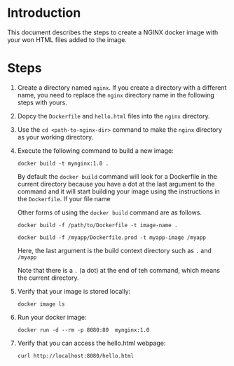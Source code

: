 # Introduction
This document describes the steps to create a NGINX docker image with your won HTML files added to the  image.

# Steps
1. Create a directory named `nginx`. If you create a directory with a different name, 
    you need to replace the `nginx` directory name in the following steps with yours.
2. Dopcy the `Dockerfile` and `hello.html` files into the `nginx` directory.
3. Use the `cd <path-to-nginx-dir>` command to make the `nginx` directory as your working directory.
4. Execute the following command to build a new image:  
    ```
    docker build -t mynginx:1.0 .
    ```

    By default the `docker build` command will look for a Dockerfile in the current directory because you have a dot at the last argument to the command and it will start building your image using the instructions in 
    the `Dockerfile`. If your file name 

    Other forms of using the `docker build` command are as follows. 

    ```
    docker build -f /path/to/Dockerfile -t image-name .

    docker build -f /myapp/Dockerfile.prod -t myapp-image /myapp
    ```

    Here, the last argument is the build context directory such as `.` and `/myapp`

    Note that there is a `.` (a dot) at the end of teh command, which means the current directory.
5. Verify that your image is stored locally:  
    ```
    docker image ls
    ```
6. Run your docker image:  
   ```
   docker run -d --rm -p 8080:80  mynginx:1.0
   ```
7. Verify that you can access the hello.html webpage:  
   ```
   curl http://localhost:8080/hello.html
   ```